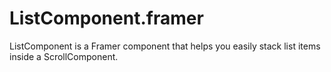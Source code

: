 # ListComponent.framer
ListComponent is a Framer component that helps you easily stack list items inside a ScrollComponent.
